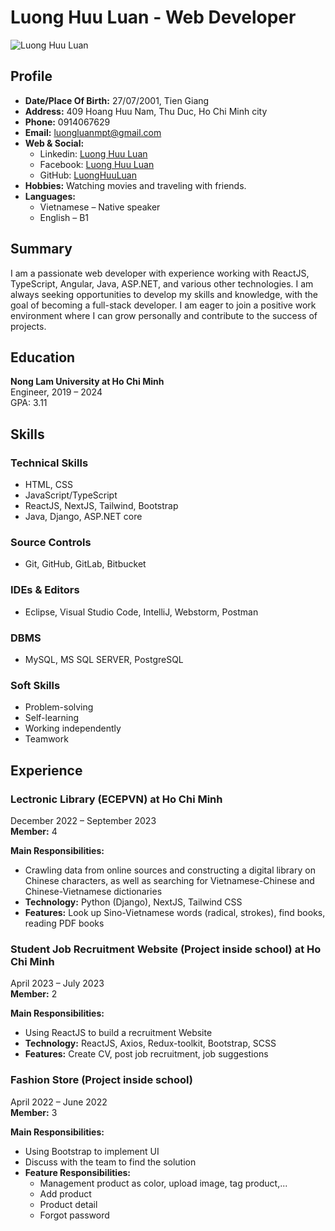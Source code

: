 # Luong Huu Luan - Web Developer
![Luong Huu Luan](https://raw.githubusercontent.com/LuongHuuLuan/Profile/main/avatar.jpg)
## Profile

- **Date/Place Of Birth:** 27/07/2001, Tien Giang
- **Address:** 409 Hoang Huu Nam, Thu Duc, Ho Chi Minh city
- **Phone:** 0914067629
- **Email:** luongluanmpt@gmail.com
- **Web & Social:**
  - Linkedin: [Luong Huu Luan](https://www.linkedin.com/in/luonghuuluan/)
  - Facebook: [Luong Huu Luan](https://www.facebook.com/luongluan270701/)
  - GitHub: [LuongHuuLuan](https://github.com/LuongHuuLuan)
- **Hobbies:** Watching movies and traveling with friends.
- **Languages:**
  - Vietnamese – Native speaker
  - English – B1

## Summary

I am a passionate web developer with experience working with ReactJS, TypeScript, Angular, Java, ASP.NET, and various other technologies. I am always seeking opportunities to develop my skills and knowledge, with the goal of becoming a full-stack developer. I am eager to join a positive work environment where I can grow personally and contribute to the success of projects.

## Education

**Nong Lam University at Ho Chi Minh**  
Engineer, 2019 – 2024  
GPA: 3.11

## Skills

### Technical Skills

- HTML, CSS
- JavaScript/TypeScript
- ReactJS, NextJS, Tailwind, Bootstrap
- Java, Django, ASP.NET core

### Source Controls

- Git, GitHub, GitLab, Bitbucket

### IDEs & Editors

- Eclipse, Visual Studio Code, IntelliJ, Webstorm, Postman

### DBMS

- MySQL, MS SQL SERVER, PostgreSQL

### Soft Skills

- Problem-solving
- Self-learning
- Working independently
- Teamwork

## Experience

### Lectronic Library (ECEPVN) at Ho Chi Minh
December 2022 – September 2023  
**Member:** 4

**Main Responsibilities:**
- Crawling data from online sources and constructing a digital library on Chinese characters, as well as searching for Vietnamese-Chinese and Chinese-Vietnamese dictionaries
- **Technology:** Python (Django), NextJS, Tailwind CSS
- **Features:** Look up Sino-Vietnamese words (radical, strokes), find books, reading PDF books

### Student Job Recruitment Website (Project inside school) at Ho Chi Minh
April 2023 – July 2023  
**Member:** 2

**Main Responsibilities:**
- Using ReactJS to build a recruitment Website
- **Technology:** ReactJS, Axios, Redux-toolkit, Bootstrap, SCSS
- **Features:** Create CV, post job recruitment, job suggestions

### Fashion Store (Project inside school)
April 2022 – June 2022  
**Member:** 3

**Main Responsibilities:**
- Using Bootstrap to implement UI
- Discuss with the team to find the solution
- **Feature Responsibilities:**
  + Management product as color, upload image, tag product,...
  + Add product
  + Product detail
  + Forgot password
